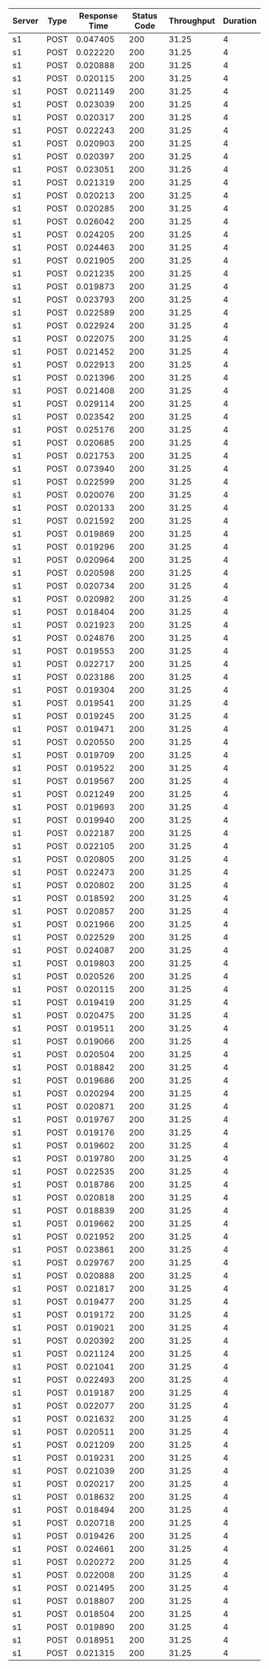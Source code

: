 | Server | Type | Response Time | Status Code | Throughput | Duration |
|--------|------|---------------|-------------|------------|----------|
| s1 | POST | 0.047405 | 200 | 31.25 | 4 |
| s1 | POST | 0.022220 | 200 | 31.25 | 4 |
| s1 | POST | 0.020888 | 200 | 31.25 | 4 |
| s1 | POST | 0.020115 | 200 | 31.25 | 4 |
| s1 | POST | 0.021149 | 200 | 31.25 | 4 |
| s1 | POST | 0.023039 | 200 | 31.25 | 4 |
| s1 | POST | 0.020317 | 200 | 31.25 | 4 |
| s1 | POST | 0.022243 | 200 | 31.25 | 4 |
| s1 | POST | 0.020903 | 200 | 31.25 | 4 |
| s1 | POST | 0.020397 | 200 | 31.25 | 4 |
| s1 | POST | 0.023051 | 200 | 31.25 | 4 |
| s1 | POST | 0.021319 | 200 | 31.25 | 4 |
| s1 | POST | 0.020213 | 200 | 31.25 | 4 |
| s1 | POST | 0.020285 | 200 | 31.25 | 4 |
| s1 | POST | 0.026042 | 200 | 31.25 | 4 |
| s1 | POST | 0.024205 | 200 | 31.25 | 4 |
| s1 | POST | 0.024463 | 200 | 31.25 | 4 |
| s1 | POST | 0.021905 | 200 | 31.25 | 4 |
| s1 | POST | 0.021235 | 200 | 31.25 | 4 |
| s1 | POST | 0.019873 | 200 | 31.25 | 4 |
| s1 | POST | 0.023793 | 200 | 31.25 | 4 |
| s1 | POST | 0.022589 | 200 | 31.25 | 4 |
| s1 | POST | 0.022924 | 200 | 31.25 | 4 |
| s1 | POST | 0.022075 | 200 | 31.25 | 4 |
| s1 | POST | 0.021452 | 200 | 31.25 | 4 |
| s1 | POST | 0.022913 | 200 | 31.25 | 4 |
| s1 | POST | 0.021396 | 200 | 31.25 | 4 |
| s1 | POST | 0.021408 | 200 | 31.25 | 4 |
| s1 | POST | 0.029114 | 200 | 31.25 | 4 |
| s1 | POST | 0.023542 | 200 | 31.25 | 4 |
| s1 | POST | 0.025176 | 200 | 31.25 | 4 |
| s1 | POST | 0.020685 | 200 | 31.25 | 4 |
| s1 | POST | 0.021753 | 200 | 31.25 | 4 |
| s1 | POST | 0.073940 | 200 | 31.25 | 4 |
| s1 | POST | 0.022599 | 200 | 31.25 | 4 |
| s1 | POST | 0.020076 | 200 | 31.25 | 4 |
| s1 | POST | 0.020133 | 200 | 31.25 | 4 |
| s1 | POST | 0.021592 | 200 | 31.25 | 4 |
| s1 | POST | 0.019869 | 200 | 31.25 | 4 |
| s1 | POST | 0.019296 | 200 | 31.25 | 4 |
| s1 | POST | 0.020964 | 200 | 31.25 | 4 |
| s1 | POST | 0.020598 | 200 | 31.25 | 4 |
| s1 | POST | 0.020734 | 200 | 31.25 | 4 |
| s1 | POST | 0.020982 | 200 | 31.25 | 4 |
| s1 | POST | 0.018404 | 200 | 31.25 | 4 |
| s1 | POST | 0.021923 | 200 | 31.25 | 4 |
| s1 | POST | 0.024876 | 200 | 31.25 | 4 |
| s1 | POST | 0.019553 | 200 | 31.25 | 4 |
| s1 | POST | 0.022717 | 200 | 31.25 | 4 |
| s1 | POST | 0.023186 | 200 | 31.25 | 4 |
| s1 | POST | 0.019304 | 200 | 31.25 | 4 |
| s1 | POST | 0.019541 | 200 | 31.25 | 4 |
| s1 | POST | 0.019245 | 200 | 31.25 | 4 |
| s1 | POST | 0.019471 | 200 | 31.25 | 4 |
| s1 | POST | 0.020550 | 200 | 31.25 | 4 |
| s1 | POST | 0.019709 | 200 | 31.25 | 4 |
| s1 | POST | 0.019522 | 200 | 31.25 | 4 |
| s1 | POST | 0.019567 | 200 | 31.25 | 4 |
| s1 | POST | 0.021249 | 200 | 31.25 | 4 |
| s1 | POST | 0.019693 | 200 | 31.25 | 4 |
| s1 | POST | 0.019940 | 200 | 31.25 | 4 |
| s1 | POST | 0.022187 | 200 | 31.25 | 4 |
| s1 | POST | 0.022105 | 200 | 31.25 | 4 |
| s1 | POST | 0.020805 | 200 | 31.25 | 4 |
| s1 | POST | 0.022473 | 200 | 31.25 | 4 |
| s1 | POST | 0.020802 | 200 | 31.25 | 4 |
| s1 | POST | 0.018592 | 200 | 31.25 | 4 |
| s1 | POST | 0.020857 | 200 | 31.25 | 4 |
| s1 | POST | 0.021966 | 200 | 31.25 | 4 |
| s1 | POST | 0.022529 | 200 | 31.25 | 4 |
| s1 | POST | 0.024087 | 200 | 31.25 | 4 |
| s1 | POST | 0.019803 | 200 | 31.25 | 4 |
| s1 | POST | 0.020526 | 200 | 31.25 | 4 |
| s1 | POST | 0.020115 | 200 | 31.25 | 4 |
| s1 | POST | 0.019419 | 200 | 31.25 | 4 |
| s1 | POST | 0.020475 | 200 | 31.25 | 4 |
| s1 | POST | 0.019511 | 200 | 31.25 | 4 |
| s1 | POST | 0.019066 | 200 | 31.25 | 4 |
| s1 | POST | 0.020504 | 200 | 31.25 | 4 |
| s1 | POST | 0.018842 | 200 | 31.25 | 4 |
| s1 | POST | 0.019686 | 200 | 31.25 | 4 |
| s1 | POST | 0.020294 | 200 | 31.25 | 4 |
| s1 | POST | 0.020871 | 200 | 31.25 | 4 |
| s1 | POST | 0.019767 | 200 | 31.25 | 4 |
| s1 | POST | 0.019176 | 200 | 31.25 | 4 |
| s1 | POST | 0.019602 | 200 | 31.25 | 4 |
| s1 | POST | 0.019780 | 200 | 31.25 | 4 |
| s1 | POST | 0.022535 | 200 | 31.25 | 4 |
| s1 | POST | 0.018786 | 200 | 31.25 | 4 |
| s1 | POST | 0.020818 | 200 | 31.25 | 4 |
| s1 | POST | 0.018839 | 200 | 31.25 | 4 |
| s1 | POST | 0.019662 | 200 | 31.25 | 4 |
| s1 | POST | 0.021952 | 200 | 31.25 | 4 |
| s1 | POST | 0.023861 | 200 | 31.25 | 4 |
| s1 | POST | 0.029767 | 200 | 31.25 | 4 |
| s1 | POST | 0.020888 | 200 | 31.25 | 4 |
| s1 | POST | 0.021817 | 200 | 31.25 | 4 |
| s1 | POST | 0.019477 | 200 | 31.25 | 4 |
| s1 | POST | 0.019172 | 200 | 31.25 | 4 |
| s1 | POST | 0.019021 | 200 | 31.25 | 4 |
| s1 | POST | 0.020392 | 200 | 31.25 | 4 |
| s1 | POST | 0.021124 | 200 | 31.25 | 4 |
| s1 | POST | 0.021041 | 200 | 31.25 | 4 |
| s1 | POST | 0.022493 | 200 | 31.25 | 4 |
| s1 | POST | 0.019187 | 200 | 31.25 | 4 |
| s1 | POST | 0.022077 | 200 | 31.25 | 4 |
| s1 | POST | 0.021632 | 200 | 31.25 | 4 |
| s1 | POST | 0.020511 | 200 | 31.25 | 4 |
| s1 | POST | 0.021209 | 200 | 31.25 | 4 |
| s1 | POST | 0.019231 | 200 | 31.25 | 4 |
| s1 | POST | 0.021039 | 200 | 31.25 | 4 |
| s1 | POST | 0.020217 | 200 | 31.25 | 4 |
| s1 | POST | 0.018632 | 200 | 31.25 | 4 |
| s1 | POST | 0.018494 | 200 | 31.25 | 4 |
| s1 | POST | 0.020718 | 200 | 31.25 | 4 |
| s1 | POST | 0.019426 | 200 | 31.25 | 4 |
| s1 | POST | 0.024661 | 200 | 31.25 | 4 |
| s1 | POST | 0.020272 | 200 | 31.25 | 4 |
| s1 | POST | 0.022008 | 200 | 31.25 | 4 |
| s1 | POST | 0.021495 | 200 | 31.25 | 4 |
| s1 | POST | 0.018807 | 200 | 31.25 | 4 |
| s1 | POST | 0.018504 | 200 | 31.25 | 4 |
| s1 | POST | 0.019890 | 200 | 31.25 | 4 |
| s1 | POST | 0.018951 | 200 | 31.25 | 4 |
| s1 | POST | 0.021315 | 200 | 31.25 | 4 |
